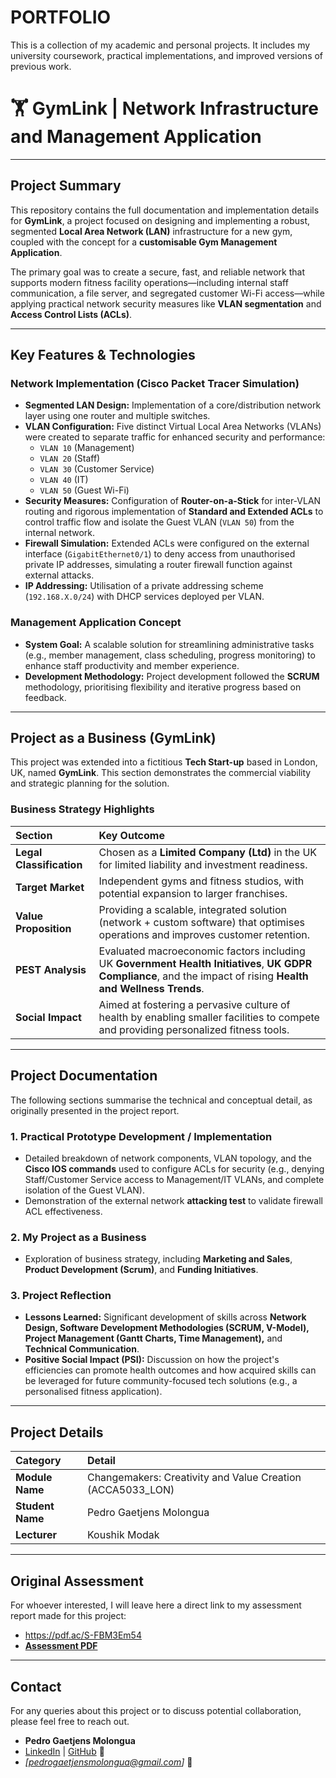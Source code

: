 # PORTFOLIO
This is a collection of my academic and personal projects. It includes my university coursework, practical implementations, and improved versions of previous work.
# 🏋️ **GymLink** | Network Infrastructure and Management Application

***

## **Project Summary**

This repository contains the full documentation and implementation details for **GymLink**, a project focused on designing and implementing a robust, segmented **Local Area Network (LAN)** infrastructure for a new gym, coupled with the concept for a **customisable Gym Management Application**.

The primary goal was to create a secure, fast, and reliable network that supports modern fitness facility operations—including internal staff communication, a file server, and segregated customer Wi-Fi access—while applying practical network security measures like **VLAN segmentation** and **Access Control Lists (ACLs)**.

***

## **Key Features & Technologies**

### **Network Implementation (Cisco Packet Tracer Simulation)**
* **Segmented LAN Design:** Implementation of a core/distribution network layer using one router and multiple switches.
* **VLAN Configuration:** Five distinct Virtual Local Area Networks (VLANs) were created to separate traffic for enhanced security and performance:
    * `VLAN 10` (Management)
    * `VLAN 20` (Staff)
    * `VLAN 30` (Customer Service)
    * `VLAN 40` (IT)
    * `VLAN 50` (Guest Wi-Fi)
* **Security Measures:** Configuration of **Router-on-a-Stick** for inter-VLAN routing and rigorous implementation of **Standard and Extended ACLs** to control traffic flow and isolate the Guest VLAN (`VLAN 50`) from the internal network.
* **Firewall Simulation:** Extended ACLs were configured on the external interface (`GigabitEthernet0/1`) to deny access from unauthorised private IP addresses, simulating a router firewall function against external attacks.
* **IP Addressing:** Utilisation of a private addressing scheme (`192.168.X.0/24`) with DHCP services deployed per VLAN.

### **Management Application Concept**
* **System Goal:** A scalable solution for streamlining administrative tasks (e.g., member management, class scheduling, progress monitoring) to enhance staff productivity and member experience.
* **Development Methodology:** Project development followed the **SCRUM** methodology, prioritising flexibility and iterative progress based on feedback.

***

## **Project as a Business (GymLink)**

This project was extended into a fictitious **Tech Start-up** based in London, UK, named **GymLink**. This section demonstrates the commercial viability and strategic planning for the solution.

### **Business Strategy Highlights**
| Section | Key Outcome |
| :--- | :--- |
| **Legal Classification** | Chosen as a **Limited Company (Ltd)** in the UK for limited liability and investment readiness. |
| **Target Market** | Independent gyms and fitness studios, with potential expansion to larger franchises. |
| **Value Proposition** | Providing a scalable, integrated solution (network + custom software) that optimises operations and improves customer retention. |
| **PEST Analysis** | Evaluated macroeconomic factors including UK **Government Health Initiatives**, **UK GDPR Compliance**, and the impact of rising **Health and Wellness Trends**. |
| **Social Impact** | Aimed at fostering a pervasive culture of health by enabling smaller facilities to compete and providing personalized fitness tools. |

***

## **Project Documentation**

The following sections summarise the technical and conceptual detail, as originally presented in the project report.

### **1. Practical Prototype Development / Implementation**
* Detailed breakdown of network components, VLAN topology, and the **Cisco IOS commands** used to configure ACLs for security (e.g., denying Staff/Customer Service access to Management/IT VLANs, and complete isolation of the Guest VLAN).
* Demonstration of the external network **attacking test** to validate firewall ACL effectiveness.

### **2. My Project as a Business**
* Exploration of business strategy, including **Marketing and Sales**, **Product Development (Scrum)**, and **Funding Initiatives**.

### **3. Project Reflection**
* **Lessons Learned:** Significant development of skills across **Network Design, Software Development Methodologies (SCRUM, V-Model), Project Management (Gantt Charts, Time Management),** and **Technical Communication**.
* **Positive Social Impact (PSI):** Discussion on how the project's efficiencies can promote health outcomes and how acquired skills can be leveraged for future community-focused tech solutions (e.g., a personalised fitness application).

***

## **Project Details**

| Category | Detail |
| :--- | :--- |
| **Module Name** | Changemakers: Creativity and Value Creation (ACCA5033_LON) |
| **Student Name** | Pedro Gaetjens Molongua |
| **Lecturer** | Koushik Modak |

*** 

##  **Original Assessment** 
For whoever interested, I will leave here a direct link to my assessment report made for this project: 
* https://pdf.ac/S-FBM3Em54 
* [**Assessment PDF**](http://pdf.ac/S-FBM3Em54 "**Assessment PDF**")

***

## **Contact**

For any queries about this project or to discuss potential collaboration, please feel free to reach out.

* **Pedro Gaetjens Molongua**
* [LinkedIn](https://linkedin.com/in/pedro-g-a81978214) | [GitHub](https://github.com/PedrxG) 🌱
* *\[pedrogaetjensmolongua@gmail.com]* 📧
